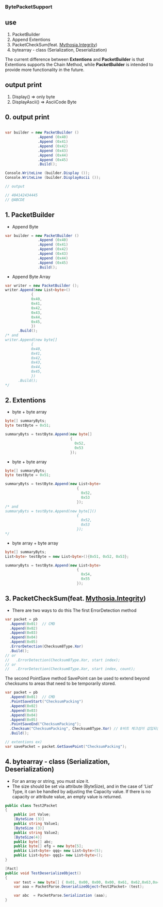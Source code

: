 ### BytePacketSupport

## use
1. PacketBuilder
2. Append Extentions
3. PacketCheckSum(feat. [Mythosia.Integrity](https://github.com/AJ-comp/Mythosia/tree/master/Mythosia.Integrity))
4. bytearray - class (Serialization, Deserialization)

The current difference between **Extentions** and **PacketBuilder** is that Extentions supports the Chain Method, while **PacketBuilder** is intended to provide more functionality in the future.

## output print
1. Display() => only byte
2. DisplayAscii() => AsciiCode Byte


## 0. output print
```csharp

var builder = new PacketBuilder ()
               .Append (0x40)
               .Append (0x41)
               .Append (0x42)
               .Append (0x43)
               .Append (0x44)
               .Append (0x45)
               .Build();

Console.WriteLine (builder.Display ());
Console.WriteLine (builder.DisplayAscii ());

// output

// 404142434445
// @ABCDE
```

## 1. PacketBuilder
- Append Byte
```csharp
var builder = new PacketBuilder ()
               .Append (0x40)
               .Append (0x41)
               .Append (0x42)
               .Append (0x43)
               .Append (0x44)
               .Append (0x45)
               .Build();
```
- Append Byte Array
```csharp
var writer = new PacketBuilder ();
writer.Append(new List<byte>()
            {
            0x40,
            0x41,
            0x42,
            0x43,
            0x44,
            0x45,
            })
      .Build();
/* and
writer.Append(new byte[]
            {
            0x40,
            0x41,
            0x42,
            0x43,
            0x44,
            0x45,
            })
      .Build();
*/
```

## 2. Extentions
- byte + byte array
``` csharp
byte[] summaryByts;
byte testByte = 0x51;

summaryByts = testByte.Append(new byte[]
                              {
                                0x52,
                                0x53
                              });
```
 
- byte + byte array
``` csharp
byte[] summaryByts;
byte testByte = 0x51;

summaryByts = testByte.Append(new List<byte>
                                 {
                                   0x52,
                                   0x53
                                 });
/* and
summaryByts = testByte.Append(new byte[]()
                                 {
                                   0x52,
                                   0x53
                                 });
*/
```

- byte array + byte array
``` csharp
byte[] summaryByts;
List<byte> testByte = new List<byte>(){0x51, 0x52, 0x53};

summaryByts = testByte.Append(new List<byte>
                                 {
                                   0x54,
                                   0x55
                                 });
```
## 3. PacketCheckSum(feat. [Mythosia.Integrity](https://github.com/AJ-comp/Mythosia/tree/master/Mythosia.Integrity))
- There are two ways to do this
The first ErrorDetection method
``` csharp
var packet = pb
  .Append(0x01)  // CMD
  .Append(0x02)
  .Append(0x03)
  .Append(0x04)
  .Append(0x05)
  .ErrorDetection(Checksum8Type.Xor) 
  .Build();
// or
//   .ErrorDetection(Checksum8Type.Xor, start index);
// or
//   .ErrorDetection(Checksum8Type.Xor, start index, count); 
```
The second PointSave method
SavePoint can be used to extend beyond checksums to areas that need to be temporarily stored.
``` csharp
var packet = pb
  .Append(0x01)  // CMD
  .PointSaveStart("ChecksumPacking")
  .Append(0x02)
  .Append(0x03)
  .Append(0x04)
  .Append(0x05)
  .PointSaveEnd("ChecksumPacking");
  .Checksum("ChecksumPacking", Checksum8Type.Xor) // 8비트 체크섬이 삽입되는 위치
  .Build();

// extentions ex)
var savePacket = packet.GetSavePoint("ChecksumPacking");
```
## 4. bytearray - class (Serialization, Deserialization)
- For an array or string, you must size it.
- The size should be set via attribute (ByteSize), and in the case of 'List' Type, it can be handled by adjusting the Capacity value.
  If there is no capacity or attribute value, an empty value is returned.
```csharp
public class Test2Packet
{
    public int Value;
    [ByteSize (3)]
    public string Value1;
    [ByteSize (3)]
    public string Value2;
    [ByteSize(4)]
    public byte[] abc;            
    public byte[] efg = new byte[5];
    public List<byte> qqq= new List<byte>(5);
    public List<byte> qqq1= new List<byte>();
}

[Fact]
public void TestDeserializeObject()
{
    var test = new byte[] { 0x01, 0x00, 0x00, 0x00, 0x61, 0x62,0x63,0x41,0x42,0x43, 0x01, 0x00, 0x00, 0x00, 0x61, 0x62, 0x63, 0x41, 0x42, 0x43, 0x01, 0x00, 0x00, 0x00, 0x61, 0x62, 0x63, 0x41, 0x42, 0x43 };
    var aaa = PacketParse.DeserializeObject<Test2Packet> (test);

    var abc  = PacketParse.Serialization (aaa);
}
```

